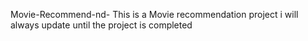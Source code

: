Movie-Recommend-nd-
This is a Movie recommendation project i will always update until the project is completed
